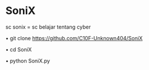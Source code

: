 # SoniX

sc sonix = sc belajar tentang cyber

• git clone https://github.com/C10F-Unknown404/SoniX

• cd SoniX

• python SoniX.py
